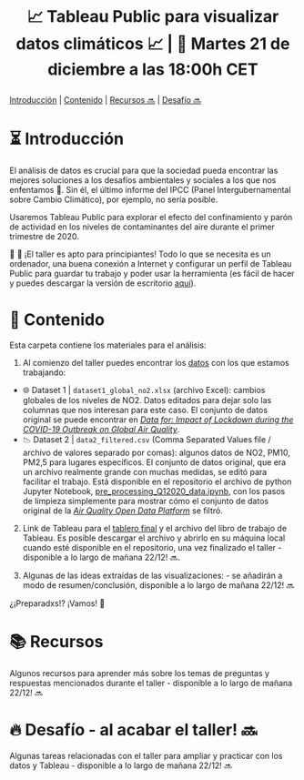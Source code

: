 # <p align="center"> 📈 Tableau Public para visualizar datos climáticos 📈 | 📍 Martes 21 de diciembre a las 18:00h CET
            
[Introducción](#a-bullet) | [Contenido](#b-bullet)  |  [Recursos 🔜](#c-bullet) | [Desafío 🔜](#d-bullet)
            
# :hourglass_flowing_sand: Introducción <a name="a-bullet"/>
El análisis de datos es crucial para que la sociedad pueda encontrar las mejores soluciones a los desafíos ambientales y sociales a los que nos enfentamos 🎯. Sin él, el último informe del IPCC (Panel Intergubernamental sobre Cambio Climático), por ejemplo, no sería posible.

Usaremos Tableau Public para explorar el efecto del confinamiento y parón de actividad en los niveles de contaminantes del aire durante el primer trimestre de 2020.

📌 📌 ¡El taller es apto para principiantes! Todo lo que se necesita es un ordenador, una buena conexión a Internet y configurar un perfil de Tableau Public para guardar tu trabajo y poder usar la herramienta (es fácil de hacer y puedes descargar la versión de escritorio [aquí](https://public.tableau.com/s/)).

# :speech_balloon: Contenido <a name="b-bullet"/>
Esta carpeta contiene los materiales para el análisis:
  
1) Al comienzo del taller puedes encontrar los 
[datos](https://github.com/ang-ferriz/tableau-webinar-21diciembre21/tree/main/Datasets) con los que estamos trabajando:
- :globe_with_meridians: Dataset 1 | `dataset1_global_no2.xlsx` (archivo Excel): cambios globales de los niveles de NO2. Datos editados para dejar solo las columnas que nos interesan para este caso. El conjunto de datos original se puede encontrar en [_Data for: Impact of Lockdown during the COVID-19 Outbreak on Global Air Quality_](https://data.mendeley.com/datasets/wwjnw24xvk/1).
- :chart_with_downwards_trend: Dataset 2 | `data2_filtered.csv` (Comma Separated Values file / archivo de valores separado por comas): algunos datos de NO2, PM10, PM2,5 para lugares específicos. El conjunto de datos original, que era un archivo realmente grande con muchas medidas, se editó para facilitar el trabajo. Está disponible en el repositorio el archivo de python Jupyter Notebook, [pre_processing_Q12020_data.ipynb](https://github.com/ang-ferriz/tableau-webinar-21diciembre21/blob/main/pre_processing_Q12020_data.ipynb), con los pasos de limpieza simplemente para mostrar cómo el conjunto de datos original de la [_Air Quality Open Data Platform_](https://aqicn.org/data-platform/covid19/) se filtró.
            
2) Link de Tableau para el [tablero final](https://public.tableau.com/app/profile/.ngela4803/viz/webinar_tableau_21diciembre21/Cambio-MapaGlobal) y el archivo del libro de trabajo de Tableau. Es posible descargar el archivo y abrirlo en su máquina local cuando esté disponible en el repositorio, una vez finalizado el taller - disponible a lo largo de mañana 22/12! 🔜.

3) Algunas de las ideas extraídas de las visualizaciones: - se añadirán a modo de resumen/conclusión, disponible a lo largo de mañana 22/12! 🔜
            
¿¡Preparadxs!? ¡Vamos! 🙌

# :books: Recursos <a name="c-bullet"/>
Algunos recursos para aprender más sobre los temas de preguntas y respuestas mencionados durante el taller - disponible a lo largo de mañana 22/12! 🔜
            
# :fire: Desafío - al acabar el taller! 🔜 <a name="d-bullet"/>
Algunas tareas relacionadas con el taller para ampliar y practicar con los datos y Tableau - disponible a lo largo de mañana 22/12! 🔜
